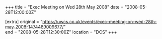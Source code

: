 +++
title = "Exec Meeting on Wed 28th May 2008"
date = "2008-05-28T12:00:00Z"

[extra]
original = "https://uwcs.co.uk/events/exec-meeting-on-wed-28th-may-2008-1474489009677/"    
end = "2008-05-28T12:30:00Z"
location = "DCS"
+++




